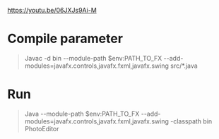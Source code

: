 https://youtu.be/06JXJs9Ai-M

# Compile parameter
>Javac -d bin --module-path $env:PATH_TO_FX --add-modules=javafx.controls,javafx.fxml,javafx.swing src/*.java

# Run
>Java --module-path $env:PATH_TO_FX --add-modules=javafx.controls,javafx.fxml,javafx.swing -classpath bin PhotoEditor
